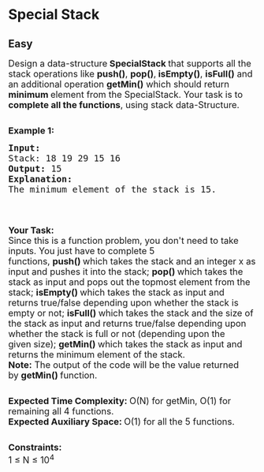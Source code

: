 # Special Stack
## Easy
<div class="problems_problem_content__Xm_eO" style="user-select: auto;"><p style="user-select: auto;"><span style="font-size: 18px; user-select: auto;">Design a data-structure<strong style="user-select: auto;"> SpecialStack&nbsp;</strong>that supports all the stack operations like <strong style="user-select: auto;">push()</strong>, <strong style="user-select: auto;">pop()</strong>,<strong style="user-select: auto;"> isEmpty()</strong>, <strong style="user-select: auto;">isFull()</strong> and an additional operation <strong style="user-select: auto;">getMin()</strong> which should return <strong style="user-select: auto;">minimum </strong>element from the SpecialStack. Your task is to <strong style="user-select: auto;">complete all the functions</strong>, using stack data-Structure.</span></p>

<p style="user-select: auto;"><br style="user-select: auto;">
<span style="font-size: 18px; user-select: auto;"><strong style="user-select: auto;">Example 1:</strong></span></p>

<pre style="user-select: auto;"><span style="font-size: 18px; user-select: auto;"><strong style="user-select: auto;">Input:
</strong>Stack: 18 19 29 15 16<strong style="user-select: auto;">
Output: </strong>15
<strong style="user-select: auto;">Explanation:</strong>
The minimum element of the stack is 15.</span>
</pre>

<p style="user-select: auto;">&nbsp;</p>

<p style="user-select: auto;"><br style="user-select: auto;">
<strong style="user-select: auto;"><span style="font-size: 18px; user-select: auto;">Your Task:</span></strong><br style="user-select: auto;">
<span style="font-size: 18px; user-select: auto;">Since this is a function problem, you don't need to take inputs. You just have to complete 5 functions,&nbsp;<strong style="user-select: auto;">push()&nbsp;</strong>which takes the stack and an integer x&nbsp;as input and pushes it into the stack;&nbsp;<strong style="user-select: auto;">pop()&nbsp;</strong>which takes the stack as input and pops out the topmost element from the stack;&nbsp;<strong style="user-select: auto;">isEmpty()&nbsp;</strong>which takes the stack as input and returns true/false depending upon whether the stack is empty or not;&nbsp;<strong style="user-select: auto;">isFull()&nbsp;</strong>which takes the stack and the size of the stack as input and returns true/false depending upon whether the stack is full or not (depending upon the<br style="user-select: auto;">
given size);&nbsp;<strong style="user-select: auto;">getMin()&nbsp;</strong>which takes the stack as&nbsp;input and returns the minimum element of the stack.&nbsp;<br style="user-select: auto;">
<strong style="user-select: auto;">Note:</strong>&nbsp;The output of the code will be the value returned by&nbsp;<strong style="user-select: auto;">getMin()&nbsp;</strong>function.</span></p>

<p style="user-select: auto;"><br style="user-select: auto;">
<span style="font-size: 18px; user-select: auto;"><strong style="user-select: auto;">Expected Time Complexity:&nbsp;</strong>O(N) for getMin, O(1) for remaining all 4 functions.<br style="user-select: auto;">
<strong style="user-select: auto;">Expected Auxiliary Space:&nbsp;</strong>O(1) for all the 5 functions.</span></p>

<p style="user-select: auto;"><br style="user-select: auto;">
<span style="font-size: 18px; user-select: auto;"><strong style="user-select: auto;">Constraints:</strong><br style="user-select: auto;">
1 ≤ N ≤ 10<sup style="user-select: auto;">4</sup></span></p>
</div>